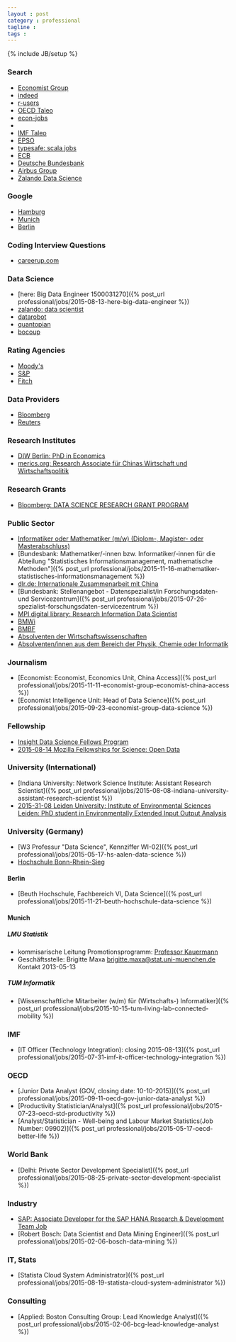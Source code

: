 ```yaml
---
layout : post
category : professional
tagline :
tags :
---
```

{% include JB/setup %}

### Search

- [Economist Group](https://globalcareers-economist.icims.com/jobs)
- [indeed](http://www.indeed.com/jobs?q=R+Statistics&start=40)
- [r-users](http://www.r-users.com/)
- [OECD Taleo](https://oecd.taleo.net/careersection/ext/joblist.ftl)
- [econ-jobs](http://www.econ-jobs.com/)
- [](https://econjobmarket.org/postings.php)
- [IMF Taleo](https://imf.taleo.net/careersection/imf_external/moresearch.ftl?lang=en)
- [EPSO](http://europa.eu/epso/index_en.htm)
- [typesafe: scala jobs](https://www.typesafe.com/customers/our-customers-are-hiring)
- [ECB](https://www.ecb.europa.eu/careers/vacancies/html/index.en.html)
- [Deutsche Bundesbank](https://www.bundesbank.de/Navigation/DE/Bundesbank/Karriere/Jobboerse/jobboerse.html)
- [Airbus Group](http://www.jobs.airbusgroup.com)
- [Zalando Data Science](https://tech.zalando.com/jobs/data)

### Google

- [Hamburg](https://www.google.com/about/careers/search#t=sq&q=j&jl=Hamburg,Germany)
- [Munich](https://www.google.com/about/careers/search#t=sq&q=j&jl=Munich,Germany)
- [Berlin](https://www.google.com/about/careers/search#t=sq&q=j&jl=Berlin,Germany)

### Coding Interview Questions

- [careerup.com](http://www.careercup.com/page?pid=coding-interview-questions)

### Data Science

- [here: Big Data Engineer 1500031270]({% post_url professional/jobs/2015-08-13-here-big-data-engineer %})
- [zalando: data scientist](http://www.stepstone.de/stellenangebote--Data-Scientist-Junior-Senior-Berlin-Dublin-Zalando-SE--3383775-inline.html?isHJ=false&isHJR=false&ssaPOP=15&ssaPOR=15)
- [datarobot](http://www.datarobot.com/)
- [quantopian](https://www.quantopian.com/)
- [bocoup](https://bocoup.com/workat/)

### Rating Agencies

- [Moody's](https://www.moodys.com/Pages/car001.aspx)
- [S&P](http://www.standardandpoors.com/en_US/web/guest/home)
- [Fitch](https://www.fitchratings.com)

### Data Providers

- [Bloomberg]()
- [Reuters]()

### Research Institutes

- [DIW Berlin: PhD in Economics](https://econjobmarket.org/postings.php?posid=3596)
- [merics.org: Research Associate für Chinas Wirtschaft und Wirtschaftspolitik](http://www.merics.org/team/offene-stellen/3-positionen-als-research-associate.html)

### Research Grants

- [Bloomberg: DATA SCIENCE RESEARCH GRANT PROGRAM](http://www.bloomberglabs.com/data-science/research-grant-program)

### Public Sector

- [Informatiker oder Mathematiker (m/w) (Diplom-, Magister- oder Masterabschluss)](https://www.it-treff.de/it-job-stellenangebot/informatiker-oder-mathematiker-(diplom-%2c-magister-oder-masterabschluss)-stuttgart-4904112.aspx#.Vl1wJCCrSV4)
- [Bundesbank: Mathematiker/-innen bzw. Informatiker/-innen für die Abteilung "Statistisches Informationsmanagement, mathematische Methoden"]({% post_url professional/jobs/2015-11-16-mathematiker-statistisches-informationsmanagement %})
- [dlr.de: Internationale Zusammenarbeit mit China](http://www.dlr.de/dlr/jobs/desktopdefault.aspx/tabid-10596/1003_read-14822/)
- [Bundesbank: Stellenangebot - Datenspezialist/in Forschungsdaten- und Servicezentrum]({% post_url professional/jobs/2015-07-26-spezialist-forschungsdaten-servicezentrum %})
- [MPI digital library: Research Information Data Scientist](http://www.stepstone.de/stellenangebote--Research-Information-Data-Scientist-Muenchen-Max-Planck-Digital-Library--3408248-inline.html?isHJ=false&isHJR=false&ssaPOP=24&ssaPOR=24)
- [BMWi](http://bmwi.de/DE/Ministerium/Ausbildung-und-Stellenangebote/liste-der-stellenangebote.html)
- [BMBF](http://www.bmbf.de/de/stellenangebote.php)
- [Absolventen der Wirtschaftswissenschaften](http://www.bmbf.de/de/17185.php)
- [Absolventen/innen aus dem Bereich der Physik, Chemie oder Informatik](http://www.bmbf.de/de/5132.php)

### Journalism

- [Economist: Economist, Economics Unit, China Access]({% post_url professional/jobs/2015-11-11-economist-group-economist-china-access %})
- [Economist Intelligence Unit: Head of Data Science]({% post_url professional/jobs/2015-09-23-economist-group-data-science %})

### Fellowship

- [Insight Data Science Fellows Program](http://insightdatascience.com/)
- [2015-08-14 Mozilla Fellowships for Science: Open Data](https://www.mozillascience.org/fellows)

### University (International)

- [Indiana University: Network Science Institute: Assistant Research Scientist]({% post_url professional/jobs/2015-08-08-indiana-university-assistant-research-scientist %})
- [2015-31-08 Leiden University: Institute of Environmental Sciences Leiden: PhD student in Environmentally Extended Input Output Analysis](http://www.werkenbij.leidenuniv.nl/vacatures/phd-posities/15-277-vacature-universiteit-leiden-phd-student-in-environmentally-extended-input-output-analysis.html)

### University (Germany)

- [W3 Professur "Data Science", Kennziffer WI-02]({% post_url professional/jobs/2015-05-17-hs-aalen-data-science %})
- [Hochschule Bonn-Rhein-Sieg](https://dias.fh-bonn-rhein-sieg.de)

#### Berlin

- [Beuth Hochschule, Fachbereich VI, Data Science]({% post_url professional/jobs/2015-11-21-beuth-hochschule-data-science %})

#### Munich 

##### LMU Statistik

- kommisarische Leitung Promotionsprogramm: [Professor Kauermann](http://www.statistik.lmu.de/~kauermann)
- Geschäftsstelle: Brigitte Maxa [brigitte.maxa@stat.uni-muenchen.de](brigitte.maxa@stat.uni-muenchen.de) Kontakt 2013-05-13 

##### TUM Informatik

- [Wissenschaftliche Mitarbeiter (w/m) für (Wirtschafts-) Informatiker]({% post_url professional/jobs/2015-10-15-tum-living-lab-connected-mobility %})

### IMF

- [IT Officer (Technology Integration): closing 2015-08-13]({% post_url professional/jobs/2015-07-31-imf-it-officer-technology-integration %})

### OECD

- [Junior Data Analyst (GOV, closing date: 10-10-2015)]({% post_url professional/jobs/2015-09-11-oecd-gov-junior-data-analyst %})
- [Productivity Statistician/Analyst]({% post_url professional/jobs/2015-07-23-oecd-std-productivity %})
- [Analyst/Statistician - Well-being and Labour Market Statistics(Job Number: 09902)]({% post_url professional/jobs/2015-05-17-oecd-better-life %})

### World Bank

- [Delhi: Private Sector Development Specialist]({% post_url professional/jobs/2015-08-25-private-sector-development-specialist %})

### Industry

- [SAP: Associate Developer for the SAP HANA Research & Development Team Job](https://jobs.sap.de/germany/job/Walldorf-Associate-Developer-for-the-SAP-HANA-Research-&-Development-Team-Job-08/254806000/)
- [Robert Bosch: Data Scientist and Data Mining Engineer]({% post_url professional/jobs/2015-02-06-bosch-data-mining %})

### IT, Stats

- [Statista Cloud System Administrator]({% post_url professional/jobs/2015-08-19-statista-cloud-system-administrator %})

### Consulting

- [Applied: Boston Consulting Group: Lead Knowledge Analyst]({% post_url professional/jobs/2015-02-06-bcg-lead-knowledge-analyst %})
